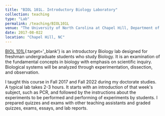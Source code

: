 ```yaml
---
title: "BIOL 101L. Introductory Biology Laboratory"
collection: teaching
type: "Lab"
permalink: /teaching/BIOL101L
venue: "The University of North Carolina at Chapel Hill, Department of Biology"
date: 2017-08-022
location: "Chapel Hill, NC"
---
```


[BIOL 101L](https://catalog.unc.edu/courses/biol/){:target='_blank'} is an introductory Biology lab designed for freshman undergraduate students who study Biology. It is an examination of the fundamental concepts in biology with emphasis on scientific inquiry. Biological systems will be analyzed through experimentation, dissection, and observation.

I taught this course in Fall 2017 and Fall 2022 during my doctorate studies. A typical lab takes 2-3 hours. It starts with an introduction of that week's subject, such as PCR, and followed by the instructions about the experiments to be performed and performing of experiments by students. I prepared quizzes and exams with other teaching assistants and graded quizzes, exams, essays, and lab reports.